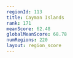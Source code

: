 ```yaml
---
regionId: 113
title: Cayman Islands
rank: 171
meanScore: 62.48
globalMeanScore: 68.78
numRegions: 220
layout: region_score
---
```

